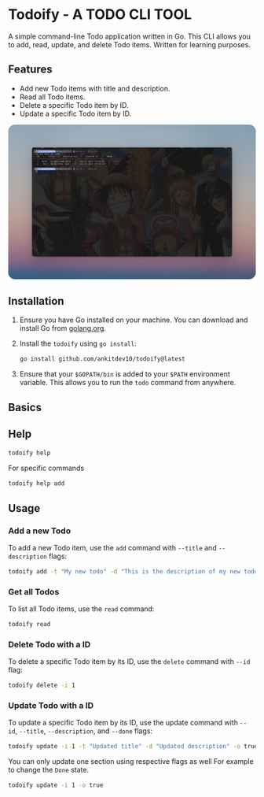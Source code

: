 # Todoify - A TODO CLI TOOL

A simple command-line Todo application written in Go. This CLI allows you to add, read, update, and delete Todo items. Written for learning purposes.

## Features

- Add new Todo items with title and description.
- Read all Todo items.
- Delete a specific Todo item by ID.
- Update a specific Todo item by ID.

![Todoify Screenshot](./todoify.png)

## Installation

1. Ensure you have Go installed on your machine. You can download and install Go from [golang.org](https://golang.org/).

2. Install the `todoify` using `go install`:

   ```bash
   go install github.com/ankitdev10/todoify@latest
   ```

3. Ensure that your `$GOPATH/bin` is added to your `$PATH` environment variable. This allows you to run the `todo` command from anywhere.

## Basics

## Help

```bash
todoify help

```

For specific commands

```bash
todoify help add
```

## Usage

### Add a new Todo

To add a new Todo item, use the `add` command with `--title` and `--description` flags:

```bash
todoify add -t "My new todo" -d "This is the description of my new todo"
```

### Get all Todos

To list all Todo items, use the `read` command:

```bash
todoify read
```

### Delete Todo with a ID

To delete a specific Todo item by its ID, use the `delete` command with `--id` flag:

```bash
todoify delete -i 1
```

### Update Todo with a ID

To update a specific Todo item by its ID, use the update command with `--id`, `--title`, `--description`, and `--done` flags:

```bash
todoify update -i 1 -t "Updated title" -d "Updated description" -o true
```

You can only update one section using respective flags as well
For example to change the `Done` state.

```bash
todoify update -i 1 -o true
```
